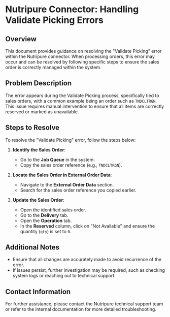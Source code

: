 # Nutripure Connector: Handling Validate Picking Errors

## Overview

This document provides guidance on resolving the "Validate Picking" error within the Nutripure connector. When processing orders, this error may occur and can be resolved by following specific steps to ensure the sales order is correctly managed within the system.

## Problem Description

The error appears during the Validate Picking process, specifically tied to sales orders, with a common example being an order such as `TNDCLTRGN`. This issue requires manual intervention to ensure that all items are correctly reserved or marked as unavailable.

## Steps to Resolve

To resolve the "Validate Picking" error, follow the steps below:

1. **Identify the Sales Order**:
    - Go to the **Job Queue** in the system.
    - Copy the sales order reference (e.g., `TNDCLTRGN`).

2. **Locate the Sales Order in External Order Data**:
    - Navigate to the **External Order Data** section.
    - Search for the sales order reference you copied earlier.

3. **Update the Sales Order**:
    - Open the identified sales order.
    - Go to the **Delivery** tab.
    - Open the **Operation** tab.
    - In the **Reserved** column, click on "Not Available" and ensure the quantity (`qty`) is set to `0`.

## Additional Notes

- Ensure that all changes are accurately made to avoid recurrence of the error.
- If issues persist, further investigation may be required, such as checking system logs or reaching out to technical support.

## Contact Information

For further assistance, please contact the Nutripure technical support team or refer to the internal documentation for more detailed troubleshooting.
